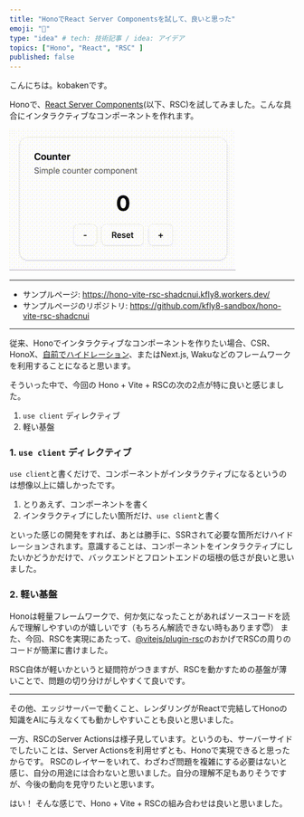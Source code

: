 ```yaml
---
title: "HonoでReact Server Componentsを試して、良いと思った"
emoji: "🐥"
type: "idea" # tech: 技術記事 / idea: アイデア
topics: ["Hono", "React", "RSC" ]
published: false
---
```


こんにちは。kobakenです。

Honoで、[React Server Components](https://react.dev/reference/rsc/server-components)(以下、RSC)を試してみました。こんな具合にインタラクティブなコンポーネントを作れます。

![DEMO](/images/hono-meets-vite-rsc/demo.gif)

---

- サンプルページ: https://hono-vite-rsc-shadcnui.kfly8.workers.dev/
- サンプルページのリポジトリ: https://github.com/kfly8-sandbox/hono-vite-rsc-shadcnui

---

従来、Honoでインタラクティブなコンポーネントを作りたい場合、CSR、HonoX、[自前でハイドレーション](https://zenn.dev/kfly8/articles/sample-island-architecture-using-hono)、またはNext.js, Wakuなどのフレームワークを利用することになると思います。

そういった中で、今回の Hono + Vite + RSCの次の2点が特に良いと感じました。

1. `use client` ディレクティブ
2. 軽い基盤

### 1. `use client` ディレクティブ

`use client`と書くだけで、コンポーネントがインタラクティブになるというのは想像以上に嬉しかったです。

1. とりあえず、コンポーネントを書く
2. インタラクティブにしたい箇所だけ、`use client`と書く

といった感じの開発をすれば、あとは勝手に、SSRされて必要な箇所だけハイドレーションされます。意識することは、コンポーネントをインタラクティブにしたいかどうかだけで、バックエンドとフロントエンドの垣根の低さが良いと思いました。

### 2. 軽い基盤

Honoは軽量フレームワークで、何か気になったことがあればソースコードを読んで理解しやすいのが嬉しいです（もちろん解読できない時もあります😇）
また、今回、RSCを実現にあたって、[@vitejs/plugin-rsc](https://www.npmjs.com/package/@vitejs/plugin-rsc)のおかげでRSCの周りのコードが簡潔に書けました。

RSC自体が軽いかというと疑問符がつきますが、RSCを動かすための基盤が薄いことで、問題の切り分けがしやすくて良いです。

---

その他、エッジサーバーで動くこと、レンダリングがReactで完結してHonoの知識をAIに与えなくても動かしやすいことも良いと思いました。

一方、RSCのServer Actionsは様子見しています。というのも、サーバーサイドでしたいことは、Server Actionsを利用せずとも、Honoで実現できると思ったからです。
RSCのレイヤーをいれて、わざわざ問題を複雑にする必要はないと感じ、自分の用途には合わないと思いました。自分の理解不足もありそうですが、今後の動向を見守りたいと思います。  

はい！
そんな感じで、Hono + Vite + RSCの組み合わせは良いと思いました。
